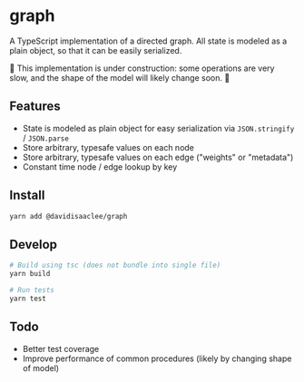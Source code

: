# graph
A TypeScript implementation of a directed graph. All state is modeled as a plain object, so that it can be easily serialized.

🚧 This implementation is under construction: some operations are very slow, and the shape of the model will likely change soon. 🚧

## Features
- State is modeled as plain object for easy serialization via `JSON.stringify` / `JSON.parse`
- Store arbitrary, typesafe values on each node
- Store arbitrary, typesafe values on each edge ("weights" or "metadata")
- Constant time node / edge lookup by key

## Install

```bash
yarn add @davidisaaclee/graph
```

## Develop

```bash
# Build using tsc (does not bundle into single file)
yarn build

# Run tests
yarn test
```

## Todo
- Better test coverage
- Improve performance of common procedures (likely by changing shape of model)

